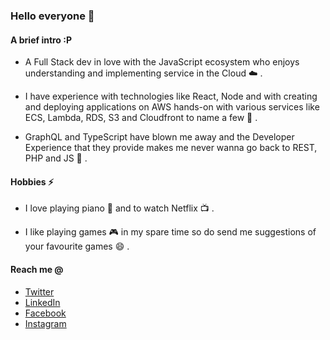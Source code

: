 ### Hello everyone 👋

#### A brief intro :P

- A Full Stack dev in love with the JavaScript ecosystem who enjoys understanding and implementing service in the Cloud ☁️ .

- I have experience with technologies like React, Node and with creating and deploying applications on AWS hands-on with various services like ECS, Lambda, RDS, S3 and Cloudfront to name a few 🔭 .

- GraphQL and TypeScript have blown me away and the Developer Experience that they provide makes me never wanna go back to REST, PHP and JS 🤪 .

#### Hobbies ⚡

- I love playing piano 🎹 and to watch Netflix 📺 .

- I like playing games 🎮 in my spare time so do send me suggestions of your favourite games 😄 .

#### Reach me @

- [Twitter](https://twitter.com/theneshofficial)
- [LinkedIn](https://www.linkedin.com/in/theneshofficial/)
- [Facebook](https://www.facebook.com/theneshofficial)
- [Instagram](https://www.instagram.com/theneshofficial)
